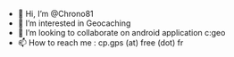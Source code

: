 - 👋 Hi, I’m @Chrono81
- 👀 I’m interested in Geocaching
- 💞️ I’m looking to collaborate on android application c:geo
- 📫 How to reach me : cp.gps (at) free (dot) fr

<!---
Chrono81/Chrono81 is a ✨ special ✨ repository because its `README.md` (this file) appears on your GitHub profile.
You can click the Preview link to take a look at your changes.
--->
